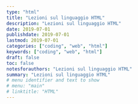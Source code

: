 ```yaml
---
type: "html"
title: "Lezioni sul linguaggio HTML"
description: "Lezioni sul linguaggio HTML"
date: 2019-07-01
publishdate: 2019-07-01
lastmod: 2019-07-01
categories: ["coding", "web", "html"]
keywords: ["coding", "web", "html"]
draft: false
toc: false
notesforauthors: "Lezioni sul linguaggio HTML"
summary: "Lezioni sul linguaggio HTML"
# menu identifier and text to show
# menu: "main"
# linktitle: "HTML"
---
```

